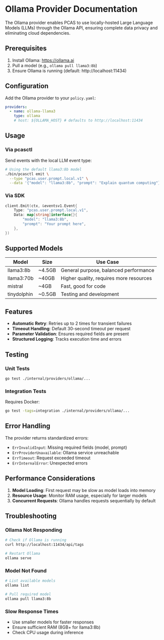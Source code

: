 # Ollama Provider Documentation

The Ollama provider enables PCAS to use locally-hosted Large Language Models (LLMs) through the Ollama API, ensuring complete data privacy and eliminating cloud dependencies.

## Prerequisites

1. Install Ollama: https://ollama.ai
2. Pull a model (e.g., `ollama pull llama3:8b`)
3. Ensure Ollama is running (default: http://localhost:11434)

## Configuration

Add the Ollama provider to your `policy.yaml`:

```yaml
providers:
  - name: ollama-llama3
    type: ollama
    # host: ${OLLAMA_HOST} # defaults to http://localhost:11434
```

## Usage

### Via pcasctl

Send events with the local LLM event type:

```bash
# Using the default llama3:8b model
./bin/pcasctl emit \
  --type "pcas.user.prompt.local.v1" \
  --data '{"model": "llama3:8b", "prompt": "Explain quantum computing"}'
```

### Via SDK

```go
client.Emit(ctx, &eventsv1.Event{
    Type: "pcas.user.prompt.local.v1",
    Data: map[string]interface{}{
        "model": "llama3:8b",
        "prompt": "Your prompt here",
    },
})
```

## Supported Models

| Model | Size | Use Case |
|-------|------|----------|
| llama3:8b | ~4.5GB | General purpose, balanced performance |
| llama3:70b | ~40GB | Higher quality, requires more resources |
| mistral | ~4GB | Fast, good for code |
| tinydolphin | ~0.5GB | Testing and development |

## Features

- **Automatic Retry**: Retries up to 2 times for transient failures
- **Timeout Handling**: Default 30-second timeout per request
- **Parameter Validation**: Ensures required fields are present
- **Structured Logging**: Tracks execution time and errors

## Testing

### Unit Tests
```bash
go test ./internal/providers/ollama/...
```

### Integration Tests
Requires Docker:
```bash
go test -tags=integration ./internal/providers/ollama/...
```

## Error Handling

The provider returns standardized errors:

- `ErrInvalidInput`: Missing required fields (model, prompt)
- `ErrProviderUnavailable`: Ollama service unreachable
- `ErrTimeout`: Request exceeded timeout
- `ErrInternalError`: Unexpected errors

## Performance Considerations

1. **Model Loading**: First request may be slow as model loads into memory
2. **Resource Usage**: Monitor RAM usage, especially for larger models
3. **Concurrent Requests**: Ollama handles requests sequentially by default

## Troubleshooting

### Ollama Not Responding
```bash
# Check if Ollama is running
curl http://localhost:11434/api/tags

# Restart Ollama
ollama serve
```

### Model Not Found
```bash
# List available models
ollama list

# Pull required model
ollama pull llama3:8b
```

### Slow Response Times
- Use smaller models for faster responses
- Ensure sufficient RAM (8GB+ for llama3:8b)
- Check CPU usage during inference